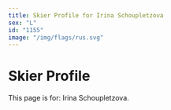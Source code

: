 ```yaml
---
title: Skier Profile for Irina Schoupletzova
sex: "L"
id: "1155"
image: "/img/flags/rus.svg" 
---
```


# Skier Profile

This page is for: Irina Schoupletzova.
    